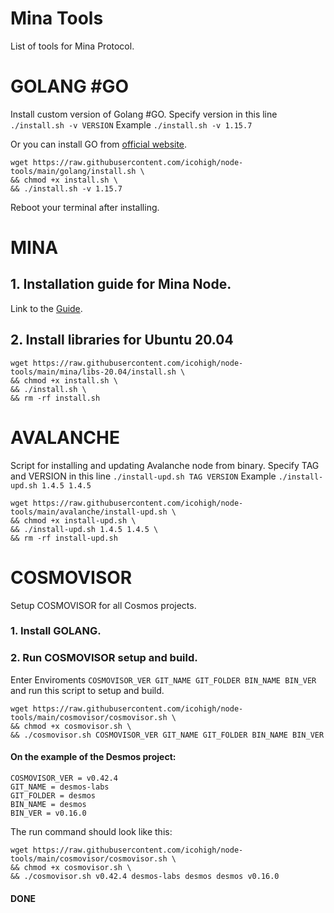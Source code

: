 # Mina Tools
List of tools for Mina Protocol.

# GOLANG #GO
Install custom version of Golang #GO. 
Specify version in this line `./install.sh -v VERSION`
Example `./install.sh -v 1.15.7`

Or you can install GO from [official website](https://golang.org/doc/install).
```
wget https://raw.githubusercontent.com/icohigh/node-tools/main/golang/install.sh \
&& chmod +x install.sh \
&& ./install.sh -v 1.15.7
```
Reboot your terminal after installing.

# MINA
## 1. Installation guide for Mina Node. 
Link to the [Guide](https://icohigh.gitbook.io/mina-node-testnet/).

## 2. Install libraries for Ubuntu 20.04

```
wget https://raw.githubusercontent.com/icohigh/node-tools/main/mina/libs-20.04/install.sh \
&& chmod +x install.sh \
&& ./install.sh \
&& rm -rf install.sh
```

# AVALANCHE
Script for installing and updating Avalanche node from binary.
Specify TAG and VERSION in this line `./install-upd.sh TAG VERSION`
Example `./install-upd.sh 1.4.5 1.4.5`
```
wget https://raw.githubusercontent.com/icohigh/node-tools/main/avalanche/install-upd.sh \
&& chmod +x install-upd.sh \
&& ./install-upd.sh 1.4.5 1.4.5 \
&& rm -rf install-upd.sh
```

# COSMOVISOR
Setup COSMOVISOR for all Cosmos projects.

### 1. Install GOLANG.

### 2. Run COSMOVISOR setup and build.
Enter Enviroments `COSMOVISOR_VER GIT_NAME GIT_FOLDER BIN_NAME BIN_VER` and run this script to setup and build.
```
wget https://raw.githubusercontent.com/icohigh/node-tools/main/cosmovisor/cosmovisor.sh \
&& chmod +x cosmovisor.sh \
&& ./cosmovisor.sh COSMOVISOR_VER GIT_NAME GIT_FOLDER BIN_NAME BIN_VER
```
#### On the example of the Desmos project:
`COSMOVISOR_VER = v0.42.4`  
`GIT_NAME = desmos-labs`  
`GIT_FOLDER = desmos`  
`BIN_NAME = desmos`  
`BIN_VER = v0.16.0`

The run command should look like this:
```
wget https://raw.githubusercontent.com/icohigh/node-tools/main/cosmovisor/cosmovisor.sh \
&& chmod +x cosmovisor.sh \
&& ./cosmovisor.sh v0.42.4 desmos-labs desmos desmos v0.16.0
```
#### DONE
